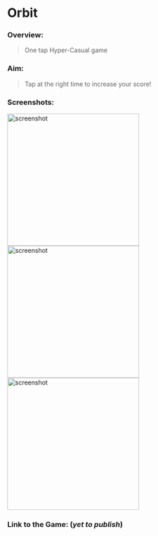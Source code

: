  # Orbit

### Overview:
> One tap Hyper-Casual game

### Aim:
>Tap at the right time to increase your score!

### Screenshots:
<img src="https://user-images.githubusercontent.com/83337255/156627586-45fd7d95-d3c5-421b-ac92-c8542b8b2123.PNG" alt="screenshot" width="300"/> <img src="https://user-images.githubusercontent.com/83337255/156627602-d04bba6d-f807-409e-b457-1811bc297484.PNG" alt="screenshot" width="300"/> <img src="https://user-images.githubusercontent.com/83337255/156627606-c5ab5b6b-99c4-4c7c-9768-c7b65074880f.PNG" alt="screenshot" width="300"/>

### Link to the Game: (*yet to publish*)

